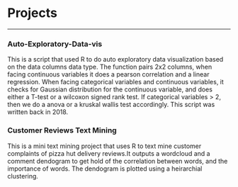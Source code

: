 # Projects
---
### Auto-Exploratory-Data-vis
This is a script that used  R to do auto exploratory data visualization based on the 
data columns data type. The function pairs 2x2 columns, when facing continuous variables
it does a pearson correlation and a linear regression. When facing categorical variables 
and continuous variables, it checks for Gaussian distribution for the continuous variable,
and does either a T-test or a wilcoxon signed rank test. If categorical variables > 2, then
we do a anova or a kruskal wallis test accordingly. This script was written back in 2018.


### Customer Reviews Text Mining
This is a mini text mining project that uses R to text mine customer complaints of pizza 
hut delivery reviews.It outputs a wordcloud and a comment dendogram to get hold of the 
correlation between words, and the importance of words. The dendogram is plotted using
a heirarchial clustering.


